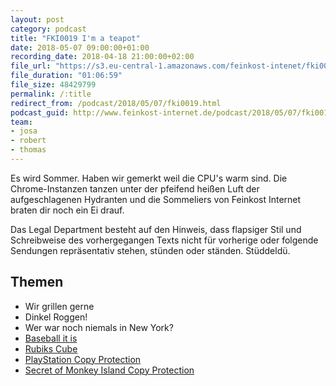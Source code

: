 ```yaml
---
layout: post
category: podcast
title: "FKI0019 I'm a teapot"
date: 2018-05-07 09:00:00+01:00
recording_date: 2018-04-18 21:00:00+02:00
file_url: "https://s3.eu-central-1.amazonaws.com/feinkost-intenet/fki0019.mp3"
file_duration: "01:06:59"
file_size: 48429799
permalink: /:title
redirect_from: /podcast/2018/05/07/fki0019.html
podcast_guid: http://www.feinkost-internet.de/podcast/2018/05/07/fki0019.html
team:
- josa
- robert
- thomas
---
```


Es wird Sommer. Haben wir gemerkt weil die CPU's warm sind. Die Chrome-Instanzen tanzen unter der pfeifend heißen Luft der aufgeschlagenen Hydranten und die Sommeliers von Feinkost Internet braten dir noch ein Ei drauf.

Das Legal Department besteht auf den Hinweis, dass flapsiger Stil und Schreibweise des vorhergegangen Texts nicht für vorherige oder folgende Sendungen repräsentativ stehen, stünden oder ständen. Stüddeldü.

## Themen

- Wir grillen gerne
- Dinkel Roggen!
- Wer war noch niemals in New York?
- [Baseball it is](http://www.stuttgart-reds.de/)
- [Rubiks Cube](https://en.wikipedia.org/wiki/Mob_programming)
- [PlayStation Copy Protection](https://www.youtube.com/watch?v=XUwSOfQ1D3c)
- [Secret of Monkey Island Copy Protection](http://www.oldgames.sk/docs/Dial-A-Pirate/)
